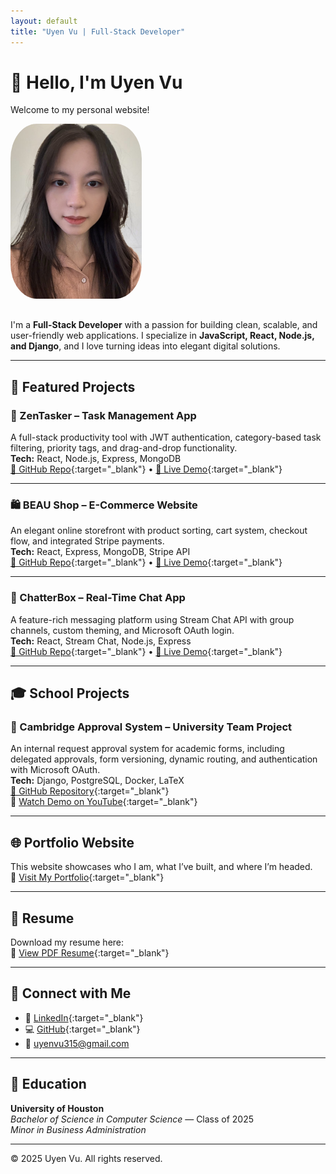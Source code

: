 ```yaml
---
layout: default
title: "Uyen Vu | Full-Stack Developer"
---
```


# 👋 Hello, I'm Uyen Vu

Welcome to my personal website!

<img src="images/profile.png" alt="Uyen Vu" style="width:210px; height:280px; border-radius:20%; margin-bottom: 1rem;">

I'm a **Full-Stack Developer** with a passion for building clean, scalable, and user-friendly web applications. I specialize in **JavaScript, React, Node.js, and Django**, and I love turning ideas into elegant digital solutions.

---

## 💼 Featured Projects

### 📝 ZenTasker – Task Management App  
A full-stack productivity tool with JWT authentication, category-based task filtering, priority tags, and drag-and-drop functionality.  
**Tech:** React, Node.js, Express, MongoDB  
[🔗 GitHub Repo](https://github.com/uynvu078/ZenTasker-Todo){:target="_blank"} • [🔗 Live Demo](https://uynvu078.github.io/ZenTasker-Todo/){:target="_blank"}

---

### 🛍 BEAU Shop – E-Commerce Website  
An elegant online storefront with product sorting, cart system, checkout flow, and integrated Stripe payments.  
**Tech:** React, Express, MongoDB, Stripe API  
[🔗 GitHub Repo](https://github.com/uynvu078/BEAUShop){:target="_blank"} • [🔗 Live Demo](https://uynvu078.github.io/BEAUShop/){:target="_blank"}

---

### 💬 ChatterBox – Real-Time Chat App  
A feature-rich messaging platform using Stream Chat API with group channels, custom theming, and Microsoft OAuth login.  
**Tech:** React, Stream Chat, Node.js, Express  
[🔗 GitHub Repo](https://github.com/uynvu078/ChatterBox){:target="_blank"} • [🔗 Live Demo](https://uynvu078.github.io/ChatterBox/){:target="_blank"}

---

## 🎓 School Projects

### 📁 Cambridge Approval System – University Team Project  
An internal request approval system for academic forms, including delegated approvals, form versioning, dynamic routing, and authentication with Microsoft OAuth.  
**Tech:** Django, PostgreSQL, Docker, LaTeX  
[🔗 GitHub Repository](https://github.com/uynvu078/Cambridge_teamProject){:target="_blank"}  
🎥 [Watch Demo on YouTube](https://youtu.be/Y1gwqXkWhXM?si=SJFdUItgNU_WTDRj){:target="_blank"}

---

## 🌐 Portfolio Website

This website showcases who I am, what I’ve built, and where I’m headed.  
📁 [Visit My Portfolio](https://uynvu078.github.io/Portfolio-UyenVu/){:target="_blank"}

---

## 📄 Resume

Download my resume here:  
📎 [View PDF Resume](https://uynvu078.github.io/resume.pdf){:target="_blank"}

---

## 🔗 Connect with Me

- 💼 [LinkedIn](https://www.linkedin.com/in/uyen-vu-sf8358/){:target="_blank"}
- 💻 [GitHub](https://github.com/uynvu078){:target="_blank"}
- 📧 [uyenvu315@gmail.com](mailto:uyenvu315@gmail.com)

---

## 🏫 Education

**University of Houston**  
*Bachelor of Science in Computer Science* — Class of 2025  
*Minor in Business Administration*

---

© 2025 Uyen Vu. All rights reserved.
